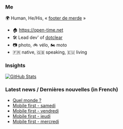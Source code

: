 ### Me

🌍 Human, He/His, « [footer de merde](https://open-time.net/post/2013/07/17/La-veritable-histoire-du-Footer-de-merde-) » 
* 🏠 https://open-time.net 
* 🛠️ Lead dev' of [dotclear](https://git.dotclear.org/dev/dotclear)
* 📷 photo, 🚲 vélo, 🏍️ moto 
* 🇫🇷 native, 🇬🇧 speaking, 🇪🇺 living

### Insights

[![GitHub Stats](https://github-readme-stats-sigma-five.vercel.app/api?username=franck-paul)](https://github.com/franck-paul)

### Latest news / Dernières nouvelles (in French)

<!-- BLOG-POST-LIST:START -->
- [Quel monde ?](https://open-time.net/post/2025/10/05/Quel-monde)
- [Mobile first - samedi](https://open-time.net/post/2025/10/04/Mobile-first-samedi)
- [Mobile first - vendredi](https://open-time.net/post/2025/10/03/Mobile-first-vendredi)
- [Mobile first - jeudi](https://open-time.net/post/2025/10/02/Mobile-first-jeudi)
- [Mobile first - mercredi](https://open-time.net/post/2025/10/01/Mobile-first-mercredi)
<!-- BLOG-POST-LIST:END -->

